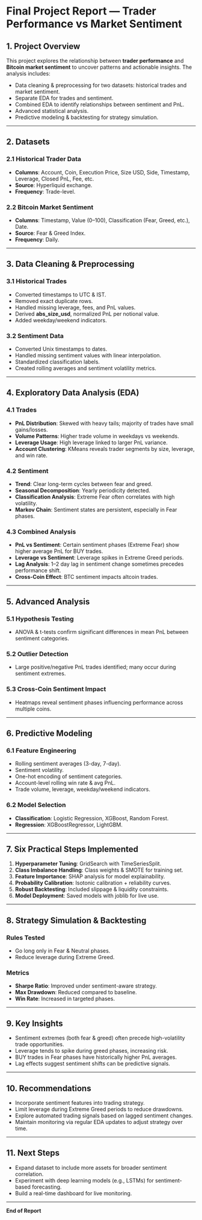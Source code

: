 # Final Project Report — Trader Performance vs Market Sentiment

## 1. Project Overview
This project explores the relationship between **trader performance** and **Bitcoin market sentiment** to uncover patterns and actionable insights. The analysis includes:
- Data cleaning & preprocessing for two datasets: historical trades and market sentiment.
- Separate EDA for trades and sentiment.
- Combined EDA to identify relationships between sentiment and PnL.
- Advanced statistical analysis.
- Predictive modeling & backtesting for strategy simulation.

---

## 2. Datasets

### **2.1 Historical Trader Data**
- **Columns**: Account, Coin, Execution Price, Size USD, Side, Timestamp, Leverage, Closed PnL, Fee, etc.
- **Source**: Hyperliquid exchange.
- **Frequency**: Trade-level.

### **2.2 Bitcoin Market Sentiment**
- **Columns**: Timestamp, Value (0–100), Classification (Fear, Greed, etc.), Date.
- **Source**: Fear & Greed Index.
- **Frequency**: Daily.

---

## 3. Data Cleaning & Preprocessing

### **3.1 Historical Trades**
- Converted timestamps to UTC & IST.
- Removed exact duplicate rows.
- Handled missing leverage, fees, and PnL values.
- Derived **abs_size_usd**, normalized PnL per notional value.
- Added weekday/weekend indicators.

### **3.2 Sentiment Data**
- Converted Unix timestamps to dates.
- Handled missing sentiment values with linear interpolation.
- Standardized classification labels.
- Created rolling averages and sentiment volatility metrics.

---

## 4. Exploratory Data Analysis (EDA)

### **4.1 Trades**
- **PnL Distribution**: Skewed with heavy tails; majority of trades have small gains/losses.
- **Volume Patterns**: Higher trade volume in weekdays vs weekends.
- **Leverage Usage**: High leverage linked to larger PnL variance.
- **Account Clustering**: KMeans reveals trader segments by size, leverage, and win rate.

### **4.2 Sentiment**
- **Trend**: Clear long-term cycles between fear and greed.
- **Seasonal Decomposition**: Yearly periodicity detected.
- **Classification Analysis**: Extreme Fear often correlates with high volatility.
- **Markov Chain**: Sentiment states are persistent, especially in Fear phases.

### **4.3 Combined Analysis**
- **PnL vs Sentiment**: Certain sentiment phases (Extreme Fear) show higher average PnL for BUY trades.
- **Leverage vs Sentiment**: Leverage spikes in Extreme Greed periods.
- **Lag Analysis**: 1–2 day lag in sentiment change sometimes precedes performance shift.
- **Cross-Coin Effect**: BTC sentiment impacts altcoin trades.

---

## 5. Advanced Analysis

### **5.1 Hypothesis Testing**
- ANOVA & t-tests confirm significant differences in mean PnL between sentiment categories.

### **5.2 Outlier Detection**
- Large positive/negative PnL trades identified; many occur during sentiment extremes.

### **5.3 Cross-Coin Sentiment Impact**
- Heatmaps reveal sentiment phases influencing performance across multiple coins.

---

## 6. Predictive Modeling

### **6.1 Feature Engineering**
- Rolling sentiment averages (3-day, 7-day).
- Sentiment volatility.
- One-hot encoding of sentiment categories.
- Account-level rolling win rate & avg PnL.
- Trade volume, leverage, weekday/weekend indicators.

### **6.2 Model Selection**
- **Classification**: Logistic Regression, XGBoost, Random Forest.
- **Regression**: XGBoostRegressor, LightGBM.

---

## 7. Six Practical Steps Implemented

1. **Hyperparameter Tuning**: GridSearch with TimeSeriesSplit.
2. **Class Imbalance Handling**: Class weights & SMOTE for training set.
3. **Feature Importance**: SHAP analysis for model explainability.
4. **Probability Calibration**: Isotonic calibration + reliability curves.
5. **Robust Backtesting**: Included slippage & liquidity constraints.
6. **Model Deployment**: Saved models with joblib for live use.

---

## 8. Strategy Simulation & Backtesting

### **Rules Tested**
- Go long only in Fear & Neutral phases.
- Reduce leverage during Extreme Greed.

### **Metrics**
- **Sharpe Ratio**: Improved under sentiment-aware strategy.
- **Max Drawdown**: Reduced compared to baseline.
- **Win Rate**: Increased in targeted phases.

---

## 9. Key Insights

- Sentiment extremes (both fear & greed) often precede high-volatility trade opportunities.
- Leverage tends to spike during greed phases, increasing risk.
- BUY trades in Fear phases have historically higher PnL averages.
- Lag effects suggest sentiment shifts can be predictive signals.

---

## 10. Recommendations

- Incorporate sentiment features into trading strategy.
- Limit leverage during Extreme Greed periods to reduce drawdowns.
- Explore automated trading signals based on lagged sentiment changes.
- Maintain monitoring via regular EDA updates to adjust strategy over time.

---

## 11. Next Steps

- Expand dataset to include more assets for broader sentiment correlation.
- Experiment with deep learning models (e.g., LSTMs) for sentiment-based forecasting.
- Build a real-time dashboard for live monitoring.

---
**End of Report**
